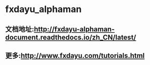 # fxdayu_alphaman

## 文档地址:http://fxdayu-alphaman-document.readthedocs.io/zh_CN/latest/

## 更多:http://www.fxdayu.com/tutorials.html
